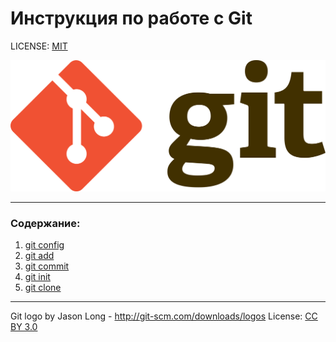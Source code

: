 # Инструкция по работе с Git

LICENSE: [MIT](./license.md)


![git logo](./assets/git-logo.png)


----
### Содержание:

1. [git config](./config.md)
2. [git add](./add.md)
3. [git commit](./commit.md)
4. [git init](./init.md)
5. [git clone](./clone.md)


---

Git logo by Jason Long - http://git-scm.com/downloads/logos
License: [CC BY 3.0](https://creativecommons.org/licenses/by/3.0/)


